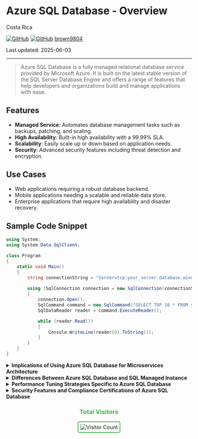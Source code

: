 # Azure SQL Database - Overview

Costa Rica

[![GitHub](https://badgen.net/badge/icon/github?icon=github&label)](https://github.com)
[![GitHub](https://img.shields.io/badge/--181717?logo=github&logoColor=ffffff)](https://github.com/)
[brown9804](https://github.com/brown9804)

Last updated: 2025-06-03

----------

> Azure SQL Database is a fully managed relational database service provided by Microsoft Azure. It is built on the latest stable version of the SQL Server Database Engine and offers a range of features that help developers and organizations build and manage applications with ease.

## Features
- **Managed Service**: Automates database management tasks such as backups, patching, and scaling.
- **High Availability**: Built-in high availability with a 99.99% SLA.
- **Scalability**: Easily scale up or down based on application needs.
- **Security**: Advanced security features including threat detection and encryption.

## Use Cases
- Web applications requiring a robust database backend.
- Mobile applications needing a scalable and reliable data store.
- Enterprise applications that require high availability and disaster recovery.

## Sample Code Snippet
```csharp
using System;
using System.Data.SqlClient;

class Program
{
    static void Main()
    {
        string connectionString = "Server=tcp:your_server.database.windows.net,1433;Initial Catalog=your_database;Persist Security Info=False;User ID=your_username;Password=your_password;MultipleActiveResultSets=False;Encrypt=True;TrustServerCertificate=False;Connection Timeout=30;";
        
        using (SqlConnection connection = new SqlConnection(connectionString))
        {
            connection.Open();
            SqlCommand command = new SqlCommand("SELECT TOP 10 * FROM your_table", connection);
            SqlDataReader reader = command.ExecuteReader();

            while (reader.Read())
            {
                Console.WriteLine(reader[0].ToString());
            }
        }
    }
}
```

<details>
<summary><b>Implications of Using Azure SQL Database for Microservices Architecture</b></summary>

- Azure SQL Database provides isolated, scalable databases for each microservice, supporting independent deployment and scaling.
- Enables secure, multi-tenant architectures with built-in security and compliance.
- Supports elastic pools for cost-effective resource sharing across microservices.

</details>

<details>
<summary><b>Differences Between Azure SQL Database and SQL Managed Instance</b></summary>

- Azure SQL Database is optimized for modern cloud applications and offers database-level isolation.
- SQL Managed Instance provides near 100% compatibility with on-premises SQL Server, supporting features like SQL Agent and cross-database queries.
- Managed Instance is ideal for lift-and-shift migrations, while SQL Database is best for cloud-native development.

</details>

<details>
<summary><b>Performance Tuning Strategies Specific to Azure SQL Database</b></summary>

- Use built-in performance recommendations and automatic tuning.
- Monitor resource utilization with Query Performance Insight and Azure Monitor.
- Scale compute and storage independently to meet workload demands.

</details>

<details>
<summary><b>Security Features and Compliance Certifications of Azure SQL Database</b></summary>

- Offers advanced threat protection, auditing, and transparent data encryption.
- Supports Azure Active Directory authentication and role-based access control.
- Complies with major standards such as ISO, HIPAA, and GDPR.

</details>


<div align="center">
  <h3 style="color: #4CAF50;">Total Visitors</h3>
  <img src="https://profile-counter.glitch.me/brown9804/count.svg" alt="Visitor Count" style="border: 2px solid #4CAF50; border-radius: 5px; padding: 5px;"/>
</div>
